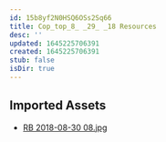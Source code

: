 ```yaml
---
id: 15b8yf2N0HSQ6OSs2Sq66
title: Cop_top_8_ _29_ _18 Resources
desc: ''
updated: 1645225706391
created: 1645225706391
stub: false
isDir: true
---
```

## Imported Assets
- [RB 2018-08-30 08.jpg](/assets/rb-2018-08-30-08.jpg)

